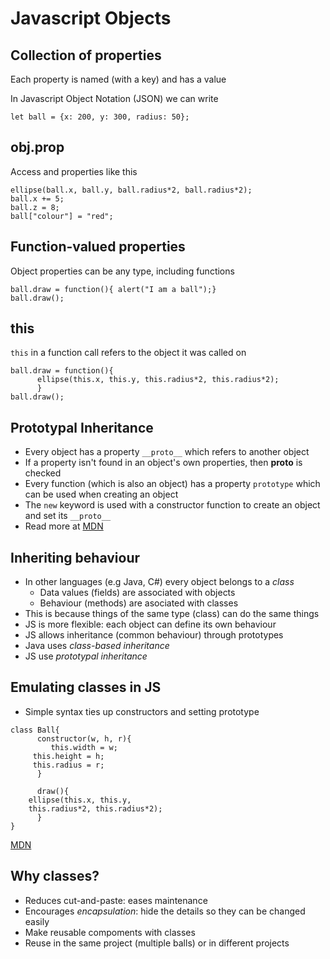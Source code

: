 
# Javascript Objects


## Collection of properties

Each property is named (with a key) and has a value

In Javascript Object Notation (JSON) we can write

```
let ball = {x: 200, y: 300, radius: 50};
```


## obj.prop

Access and properties like this

```
ellipse(ball.x, ball.y, ball.radius*2, ball.radius*2);
ball.x += 5;
ball.z = 8;
ball["colour"] = "red";

```


## Function-valued properties

Object properties can be any type, including functions

```
ball.draw = function(){ alert("I am a ball");}
ball.draw();
```


## this

`this` in a function call refers to the object it was called on

```
ball.draw = function(){
	  ellipse(this.x, this.y, this.radius*2, this.radius*2);
	  }
ball.draw();

```


## Prototypal Inheritance

- Every object has a property `__proto__` which refers to another object
- If a property isn't found in an object's own properties, then __proto__ is checked
- Every function (which is also an object) has a property `prototype` which can be used when creating an object
- The `new` keyword is used with a constructor function to create an object and set its `__proto__`
- Read more at [MDN](https://developer.mozilla.org/en-US/docs/Web/JavaScript/Inheritance_and_the_prototype_chain)


## Inheriting behaviour

- In other languages (e.g Java, C#) every object belongs to a *class*
    - Data values (fields) are associated with objects
    - Behaviour (methods) are asociated with classes
- This is because things of the same type (class) can do the same things
- JS is more flexible: each object can define its own behaviour
- JS allows inheritance (common behaviour) through prototypes
- Java uses *class-based inheritance*
- JS use *prototypal inheritance*


## Emulating classes in JS

- Simple syntax ties up constructors and setting prototype
```
class Ball{
      constructor(w, h, r){
         this.width = w;
	 this.height = h;
	 this.radius = r;
      }

      draw(){
	ellipse(this.x, this.y,
	this.radius*2, this.radius*2);
      }
}

```

[MDN](https://developer.mozilla.org/en-US/docs/Web/JavaScript/Reference/Classes)


## Why classes?

- Reduces cut-and-paste: eases maintenance
- Encourages *encapsulation*: hide the details so they can be changed easily
- Make reusable compoments with classes
- Reuse in the same project (multiple balls) or in different projects
